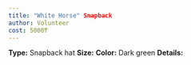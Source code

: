 ```yaml
---
title: "White Horse" Snapback
author: Volunteer
cost: 5000₸
---
```

**Type:** Snapback hat
**Size:**
**Color:** Dark green
**Details:**
